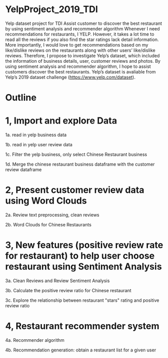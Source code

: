 # YelpProject_2019_TDI
Yelp dataset project for TDI
Assist customer to discover the best restaurant by using sentiment analysis and recommender algorithm
Whenever I need recommendations for restaurants, I YELP. However, it takes a lot time to read all the reviews if you also find the star ratings lack detail information. More importantly, I would love to get recommendations based on my like/dislike reviews on the restaurants along with other users’ like/dislike reviews. Therefore, I propose to investigate Yelp’s dataset, which included the information of business details, user, customer reviews and photos. By using sentiment analysis and recommender algorithm, I hope to assist customers discover the best restaurants. Yelp’s dataset is avaliable from Yelp’s 2019 dataset challenge (https://www.yelp.com/dataset).

# Outline

# 1, Import and explore Data

1a. read in yelp business data

1b. read in yelp user review data

1c. Filter the yelp business, only select Chinese Restaurant business

1d. Merge the chinese restaurant business dataframe with the customer review dataframe


# 2, Present customer review data using Word Clouds

2a. Review text preprocessing, clean reviews

2b. Word Clouds for Chinese Restaurants


# 3, New features (positive review rate for restaurant) to help user choose restaurant using Sentiment Analysis

3a. Clean Reviews and Review Sentiment Analysis

3b. Calculate the positive review ratio for Chinese restaurant

3c. Explore the relationship between restaurant "stars" rating and positive review ratio


# 4, Restaurant recommender system

4a. Recommender algorithm

4b. Recommendation generation: obtain a restaurant list for a given user
